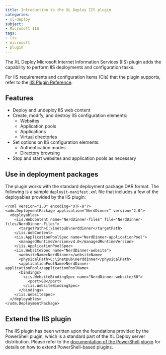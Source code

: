 ```yaml
---
title: Introduction to the XL Deploy IIS plugin
categories:
- xl-deploy
subject:
- Microsoft IIS
tags:
- iis
- microsoft
- plugin
---
```


The XL Deploy Microsoft Internet Information Services (IIS) plugin adds the capability to perform IIS deployments and configuration tasks.

For IIS requirements and configuration items (CIs) that the plugin supports, refer to the [IIS Plugin Reference](/xl-deploy/latest/iisPluginManual.html).

## Features

* Deploy and undeploy IIS web content
* Create, modify, and destroy IIS configuration elements:
    * Websites
    * Application pools
    * Applications
    * Virtual directories
* Set options on IIS configuration elements:
    * Authentication modes
    * Directory browsing
* Stop and start websites and application pools as necessary

## Use in deployment packages

The plugin works with the standard deployment package DAR format. The following is a sample `deployit-manifest.xml` file that includes a few of the deployables provided by the IIS plugin:

    <?xml version="1.0" encoding="UTF-8"?>
    <udm.DeploymentPackage application="NerdDinner" version="2.0">
      <deployables>
        <iis.WebContent name="NerdDinner-files" file="NerdDinner-files/NerdDinner-Files">
          <targetPath>C:\inetpub\nerddinner</targetPath>
        </iis.WebContent>
        <iis.ApplicationPoolSpec name="NerdDinner-applicationPool">
          <managedRuntimeVersion>v4.0</managedRuntimeVersion>
        </iis.ApplicationPoolSpec>
        <iis.WebsiteSpec name="NerdDinner-website">
          <websiteName>NerdDinner</websiteName>
          <physicalPath>C:\inetpub\nerddinner</physicalPath>
          <applicationPoolName>NerdDinner-applicationPool</applicationPoolName>
          <bindings>
            <iis.WebsiteBindingSpec name="NerdDinner-website/88">
              <port>88</port>
            </iis.WebsiteBindingSpec>
          </bindings>
        </iis.WebsiteSpec>
      </deployables>
    </udm.DeploymentPackage>

## Extend the IIS plugin ##

The IIS plugin has been written upon the foundations provided by the PowerShell plugin, which is a standard part of the XL Deploy server distribution. Please refer to the [documentation of the PowerShell plugin](/xl-deploy/concept/introduction-to-the-xl-deploy-powershell-plugin.html) for details on how to extend PowerShell-based plugins.
